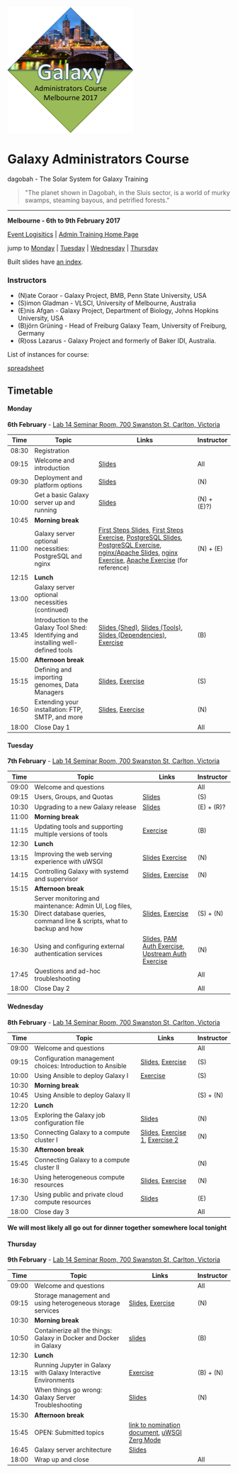 ![gatc2017_logo.png](docs/shared-images/gatc2017_logo.png)

# Galaxy Administrators Course

dagobah - The Solar System for Galaxy Training
> "The planet shown in Dagobah, in the Sluis sector, is a world of murky swamps, steaming bayous, and petrified forests."

---
**Melbourne - 6th to 9th February 2017**

[Event Logisitics]() | [Admin Training Home Page]()

jump to [Monday](#monday) | [Tuesday](#tuesday) | [Wednesday](#wednesday) | [Thursday](#thursday)

Built slides have [an index](https://gvlproject.github.io/dagobah-training/).

### Instructors

* (N)ate Coraor - Galaxy Project, BMB, Penn State University, USA
* (S)imon Gladman - VLSCI, University of Melbourne, Australia
* (E)nis Afgan - Galaxy Project, Department of Biology, Johns Hopkins University, USA
* (B)jörn Grüning - Head of Freiburg Galaxy Team, University of Freiburg, Germany
* (R)oss Lazarus - Galaxy Project and formerly of Baker IDI, Australia.

List of instances for course:

[spreadsheet](https://docs.google.com/spreadsheets/d/1uaOpQcKNv6iOG8lbURW1_cFsLhrMrJivuQSh6Wfq7pM/edit?usp=sharing)

## Timetable
#### Monday
**6th February** - [Lab 14 Seminar Room, 700 Swanston St, Carlton, Victoria](https://goo.gl/maps/FD2cdrFeDfG2)

| **Time** | **Topic** | **Links** | **Instructor** |
| -------- | --------- | --------- | ----------- |
| 08:30 | Registration |  |  |
| 09:15 | Welcome and introduction | [Slides](https://gvlproject.github.io/dagobah-training/00-intro/intro.html) | All |
| 09:30 | Deployment and platform options | [Slides](https://gvlproject.github.io/dagobah-training/01-deployment-platforms/choices.html) | (N) |
| 10:00 | Get a basic Galaxy server up and running | [Slides](https://gvlproject.github.io/dagobah-training/02-basic-server/get-galaxy.html) | (N) + (E)?) |
| 10:45 | **Morning break** | | |
| 11:00 | Galaxy server optional necessities: PostgreSQL and nginx | [First Steps Slides](https://gvlproject.github.io/dagobah-training/03-production-basics/production.html), [First Steps Exercise](sessions/03-production-basics/ex1-first-steps.md), [PostgreSQL Slides](https://gvlproject.github.io/dagobah-training/03-production-basics/databases.html), [PostgreSQL Exercise](sessions/03-production-basics/ex2-postgres.md),  [nginx/Apache Slides](https://gvlproject.github.io/dagobah-training/03-production-basics/webservers.html), [nginx Exercise](sessions/03-production-basics/ex3-nginx.md), [Apache Exercise](sessions/03-production-basics/ex4-apache.md) (for reference)| (N) + (E) |
| 12:15 | **Lunch** | | |
| 13:00 | Galaxy server optional necessities (continued)| | |
| 13:45 | Introduction to the Galaxy Tool Shed: Identifying and installing well-defined tools | [Slides (Shed)](https://gvlproject.github.io/dagobah-training/04-tool-shed/shed_intro.html), [Slides (Tools)](https://gvlproject.github.io/dagobah-training/04-tool-shed/tool_installation.html), [Slides (Dependencies)](https://gvlproject.github.io/dagobah-training/04-tool-shed/tool-dependencies.html), [Exercise](sessions/04-tool-shed/ex-tool-management.md)| (B) |
| 15:00 | **Afternoon break** | | |
| 15:15 | Defining and importing genomes, Data Managers | [Slides](https://gvlproject.github.io/dagobah-training/05-reference-genomes/reference_genomes.html), [Exercise](sessions/05-reference-genomes/ex1-reference-genomes.md) | (S) |
| 16:50 | Extending your installation: FTP, SMTP, and more | [Slides](https://gvlproject.github.io/dagobah-training/06-extending-installation/extending.html), [Exercise](sessions/06-extending-installation/ex1-proftpd.md) | (N) |
| 18:00 | Close Day 1 | | All |

#### Tuesday
**7th February** - [Lab 14 Seminar Room, 700 Swanston St, Carlton, Victoria](https://goo.gl/maps/FD2cdrFeDfG2)

| **Time** | **Topic** | **Links** | **Instructor** |
| -------- | --------- | --------- | ----------- |
| 09:00 | Welcome and questions |  | All |
| 09:15 | Users, Groups, and Quotas | [Slides](https://gvlproject.github.io/dagobah-training/07-users-groups-quotas/users-groups-quotas.html) | (S) |
| 10:30 | Upgrading to a new Galaxy release | [Slides](https://gvlproject.github.io/dagobah-training/08-upgrading-release/upgrading.html) | (E) + (R)? |
| 11:00 | **Morning break** | | |
| 11:15 | Updating tools and supporting multiple versions of tools | [Exercise](sessions/04-tool-shed/ex-tool-management.md) | (B) |
| 12:30 | **Lunch** | | |
| 13:15 | Improving the web serving experience with uWSGI | [Slides](https://gvlproject.github.io/dagobah-training/10-uwsgi/uwsgi.html) [Exercise](sessions/10-uwsgi/ex1-uwsgi.md) | (N) |
| 14:15 | Controlling Galaxy with systemd and supervisor | [Slides](https://gvlproject.github.io/dagobah-training/11-systemd-supervisor/systemd-supervisor.html), [Exercise](sessions/11-systemd-supervisor/ex1-supervisor.md) | (N) |
| 15:15 | **Afternoon break** | | |
| 15:30 | Server monitoring and maintenance: Admin UI, Log files, Direct database queries, command line & scripts, what to backup and how | [Slides](https://gvlproject.github.io/dagobah-training/12-monitoring-maintenance/monitoring-maintenance.html), [Exercise](sessions/12-monitoring-maintenance/ex1-reports.md) | (S) + (N) |
| 16:30 | Using and configuring external authentication services | [Slides](https://gvlproject.github.io/dagobah-training/13-external-auth/external-auth.html), [PAM Auth Exercise](sessions/13-external-auth/ex1-pam-auth.md), [Upstream Auth Exercise](sessions/13-external-auth/ex2-upstream-auth.md) | (N) |
| 17:45 | Questions and ad-hoc troubleshooting | | All |
| 18:00 | Close Day 2 | | All |

#### Wednesday
**8th February** - [Lab 14 Seminar Room, 700 Swanston St, Carlton, Victoria](https://goo.gl/maps/FD2cdrFeDfG2)

| **Time** | **Topic** | **Links** | **Instructor** |
| -------- | --------- | --------- | ----------- |
| 09:00 | Welcome and questions |  | All |
| 09:15 | Configuration management choices: Introduction to Ansible | [Slides](https://gvlproject.github.io/dagobah-training/14-ansible/ansible-introduction.html), [Exercise](sessions/14-ansible/ex1-intro-ansible.md) | (S) |
| 10:00 | Using Ansible to deploy Galaxy I |  [Exercise](sessions/14-ansible/ex2-galaxy-ansible.md)| (S) |
| 10:30 | **Morning break** | | |
| 10:45 | Using Ansible to deploy Galaxy II |  | (S) + (N) |
| 12:20 | **Lunch** | | |
| 13:05 | Exploring the Galaxy job configuration file | [Slides](https://gvlproject.github.io/dagobah-training/15-job-conf/job_conf.html) | (N) |
| 13:50 | Connecting Galaxy to a compute cluster I | [Slides](https://gvlproject.github.io/dagobah-training/16-compute-cluster/compute-cluster.html), [Exercise 1](sessions/16-compute-cluster/ex1-slurm.md), [Exercise 2](sessions/16-compute-cluster/ex2-advanced-job-configs.md) | (N)|
| 15:30 | **Afternoon break** | | |
| 15:45 | Connecting Galaxy to a compute cluster II |  | (N) |
| 16:30 | Using heterogeneous compute resources | [Slides](https://gvlproject.github.io/dagobah-training/17-heterogenous/heterogeneous.html), [Exercise](sessions/17-heterogenous/ex1-pulsar.md) | (N) |
| 17:30 | Using public and private cloud compute resources | [Slides](https://gvlproject.github.io/dagobah-training/18-clouds/clouds.html) | (E) |
| 18:00 | Close day 3 | | All |

**We will most likely all go out for dinner together somewhere local tonight**

#### Thursday
**9th February** - [Lab 14 Seminar Room, 700 Swanston St, Carlton, Victoria](https://goo.gl/maps/FD2cdrFeDfG2)

| **Time** | **Topic** | **Links** | **Instructor** |
| -------- | --------- | --------- | ----------- |
| 09:00 | Welcome and questions |  | All |
| 09:15 | Storage management and using heterogeneous storage services | [Slides](https://gvlproject.github.io/dagobah-training/19-storage/storage.html), [Exercise](sessions/19-storage/ex1-objectstore.md) | (N) |
| 10:30 | **Morning break** | | |
| 10:50 | Containerize all the things: Galaxy in Docker and Docker in Galaxy | [slides](https://galaxy.slides.com/bgruening/the-galaxy-docker-project) | (B) |
| 12:30 | **Lunch** | | |
| 13:15 | Running Jupyter in Galaxy with Galaxy Interactive Environments | [Exercise](sessions/21-gie/ex1-jupyter.md) | (B) + (N) |
| 14:30 | When things go wrong: Galaxy Server Troubleshooting | [Slides](https://gvlproject.github.io/dagobah-training/22-troubleshooting/troubleshooting.html) | (N) |
| 15:30 | **Afternoon break** | | |
| 15:45 | OPEN: Submitted topics | [link to nomination document](https://docs.google.com/document/d/1PTPulqS_Ki7DPmYYoUsdvfHyeJRQBP8jOS6kRl7_fZ4/edit?usp=sharing), [uWSGI Zerg Mode](https://gist.github.com/natefoo/9dc5c349350770094c9fb14259e5c88a) | |
| 16:45 | Galaxy server architecture | [Slides](https://gvlproject.github.io/dagobah-training/23-architecture/galaxy_architecture.html) | | 
| 18:00 | Wrap up and close | | All |
